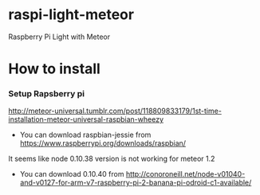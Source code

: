 # raspi-light-meteor
Raspberry Pi Light with Meteor

# How to install

### Setup Rapsberry pi

http://meteor-universal.tumblr.com/post/118809833179/1st-time-installation-meteor-universal-raspbian-wheezy

- You can download raspbian-jessie from https://www.raspberrypi.org/downloads/raspbian/

It seems like node 0.10.38 version is not working for meteor 1.2
- You can download 0.10.40 from  http://conoroneill.net/node-v01040-and-v0127-for-arm-v7-raspberry-pi-2-banana-pi-odroid-c1-available/
